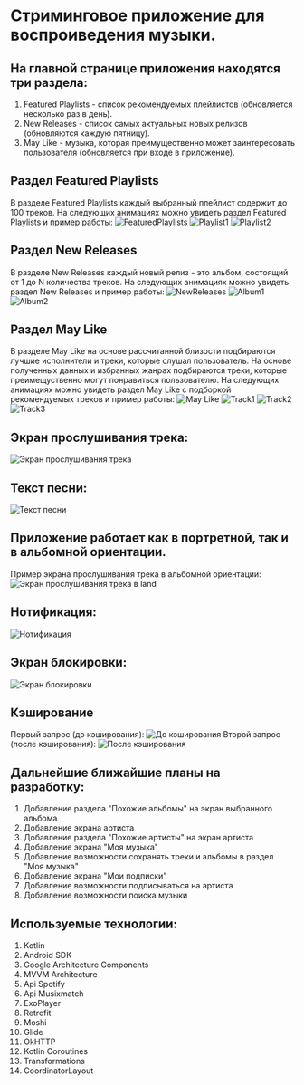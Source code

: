 # Стриминговое приложение для воспроиведения музыки.
## На главной странице приложения находятся три раздела:
1. Featured Playlists - список рекомендуемых плейлистов (обновляется несколько раз в день).
2. New Releases - список самых актуальных новых релизов (обновляются каждую пятницу).
3. May Like - музыка, которая преимущественно может заинтересовать пользователя (обновляется при входе в приложение).

## Раздел Featured Playlists
В разделе Featured Playlists каждый выбранный плейлист содержит до 100 треков.
На следующих анимациях можно увидеть раздел Featured Playlists и пример работы:
![FeaturedPlaylists](https://github.com/Dmitriy-Tkachenko/PlayMuzio/blob/master/readme-images/FeaturedPlaylists.gif)
![Playlist1](https://github.com/Dmitriy-Tkachenko/PlayMuzio/blob/master/readme-images/FeaturedPlaylists1.gif)
![Playlist2](https://github.com/Dmitriy-Tkachenko/PlayMuzio/blob/master/readme-images/FeaturedPlaylists2.gif)

## Раздел New Releases
В разделе New Releases каждый новый релиз - это альбом, состоящий от 1 до N количества треков.
На следующих анимациях можно увидеть раздел New Releases и пример работы:
![NewReleases](https://github.com/Dmitriy-Tkachenko/PlayMuzio/blob/master/readme-images/NewReleases.gif)
![Album1](https://github.com/Dmitriy-Tkachenko/PlayMuzio/blob/master/readme-images/Album1.gif)
![Album2](https://github.com/Dmitriy-Tkachenko/PlayMuzio/blob/master/readme-images/Album2.gif)

## Раздел May Like
В разделе May Like на основе рассчитанной близости подбираются лучшие исполнители и треки, которые слушал пользователь. На основе полученных данных и избранных жанрах подбираются треки, которые преимещуственно могут понравиться пользователю.
На следующих анимациях можно увидеть раздел May Like с подборкой рекомендуемых треков и пример работы:
![May Like](https://github.com/Dmitriy-Tkachenko/PlayMuzio/blob/master/readme-images/MayLike.gif)
![Track1](https://github.com/Dmitriy-Tkachenko/PlayMuzio/blob/master/readme-images/Track1.gif)
![Track2](https://github.com/Dmitriy-Tkachenko/PlayMuzio/blob/master/readme-images/Track2.gif)
![Track3](https://github.com/Dmitriy-Tkachenko/PlayMuzio/blob/master/readme-images/Track3.gif)

## Экран прослушивания трека:
![Экран прослушивания трека](https://github.com/Dmitriy-Tkachenko/PlayMuzio/blob/master/readme-images/TrackPlay.png)

## Текст песни:
![Текст песни](https://github.com/Dmitriy-Tkachenko/PlayMuzio/blob/master/readme-images/TrackLyrics.png)

## Приложение работает как в портретной, так и в альбомной ориентации.
Пример экрана прослушивания трека в альбомной ориентации:
![Экран прослушивания трека в land](https://github.com/Dmitriy-Tkachenko/PlayMuzio/blob/master/readme-images/TrackPlayLand.png)

## Нотификация:
![Нотификация](https://github.com/Dmitriy-Tkachenko/PlayMuzio/blob/master/readme-images/Notification.png)

## Экран блокировки:
![Экран блокировки](https://github.com/Dmitriy-Tkachenko/PlayMuzio/blob/master/readme-images/LockScreen.png)

## Кэширование
Первый запрос (до кэширования):
![До кэширования](https://github.com/Dmitriy-Tkachenko/PlayMuzio/blob/master/readme-images/Caching1.gif)
Второй запрос (после кэширования):
![После кэширования](https://github.com/Dmitriy-Tkachenko/PlayMuzio/tree/master/readme-images/Caching2.gif)

## Дальнейшие ближайшие планы на разработку:
1. Добавление раздела "Похожие альбомы" на экран выбранного альбома
2. Добавление экрана артиста
3. Добавление раздела "Похожие артисты" на экран артиста
4. Добавление экрана "Моя музыка"
5. Добавление возможности сохранять треки и альбомы в раздел "Моя музыка"
6. Добавление экрана "Мои подписки"
7. Добавление возможности подписываться на артиста
8. Добавление возможности поиска музыки

## Используемые технологии:
1. Kotlin
2. Android SDK
3. Google Architecture Components
4. MVVM Architecture
5. Api Spotify
6. Api Musixmatch
7. ExoPlayer
8. Retrofit
9. Moshi
10. Glide
11. OkHTTP
12. Kotlin Coroutines
13. Transformations
14. CoordinatorLayout
